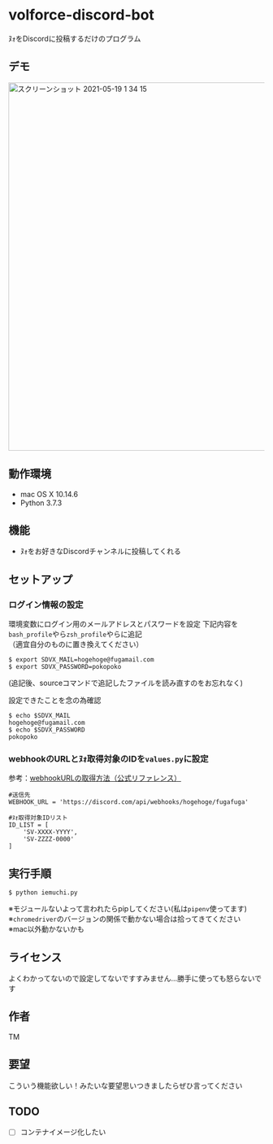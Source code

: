 # volforce-discord-bot
ﾇｫをDiscordに投稿するだけのプログラム

## デモ
<img width="724" alt="スクリーンショット 2021-05-19 1 34 15" src="https://user-images.githubusercontent.com/47220340/118690967-8e05da80-b843-11eb-9eea-ca644e4e5d21.png">

## 動作環境
- mac OS X 10.14.6
- Python 3.7.3

## 機能

- ﾇｫをお好きなDiscordチャンネルに投稿してくれる

## セットアップ
### ログイン情報の設定
環境変数にログイン用のメールアドレスとパスワードを設定
下記内容を`bash_profile`やら`zsh_profile`やらに追記  
（適宜自分のものに置き換えてください）
```
$ export SDVX_MAIL=hogehoge@fugamail.com
$ export SDVX_PASSWORD=pokopoko
```
(追記後、sourceコマンドで追記したファイルを読み直すのをお忘れなく)

設定できたことを念の為確認
```
$ echo $SDVX_MAIL
hogehoge@fugamail.com
$ echo $SDVX_PASSWORD
pokopoko
```

### webhookのURLとﾇｫ取得対象のIDを`values.py`に設定
参考：[webhookURLの取得方法（公式リファレンス）](https://support.discord.com/hc/en-us/articles/228383668-Intro-to-Webhooks)
```
#送信先
WEBHOOK_URL = 'https://discord.com/api/webhooks/hogehoge/fugafuga'

#ﾇｫ取得対象IDリスト
ID_LIST = [
    'SV-XXXX-YYYY',
    'SV-ZZZZ-0000'
]
```

## 実行手順

```
$ python iemuchi.py
```
※モジュールないよって言われたらpipしてください(私は`pipenv`使ってます)  
※`chromedriver`のバージョンの関係で動かない場合は拾ってきてください  
※mac以外動かないかも

## ライセンス
よくわかってないので設定してないですすみません...勝手に使っても怒らないです

## 作者
TM

## 要望
こういう機能欲しい！みたいな要望思いつきましたらぜひ言ってください

## TODO
- [ ] コンテナイメージ化したい